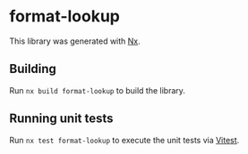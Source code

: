 # format-lookup

This library was generated with [Nx](https://nx.dev).

## Building

Run `nx build format-lookup` to build the library.

## Running unit tests

Run `nx test format-lookup` to execute the unit tests via [Vitest](https://vitest.dev/).
